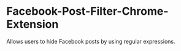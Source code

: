Facebook-Post-Filter-Chrome-Extension
=====================================

Allows users to hide Facebook posts by using regular expressions.
